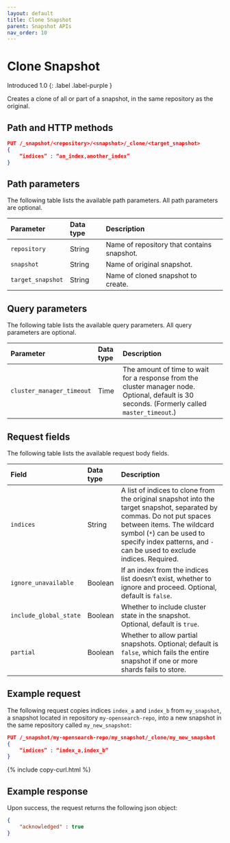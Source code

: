 ```yaml
---
layout: default
title: Clone Snapshot
parent: Snapshot APIs
nav_order: 10
---
```


# Clone Snapshot 
Introduced 1.0
{: .label .label-purple }

Creates a clone of all or part of a snapshot, in the same repository as the original.

## Path and HTTP methods

```json
PUT /_snapshot/<repository>/<snapshot>/_clone/<target_snapshot>
{
	“indices” : “an_index,another_index”
}
```

## Path parameters

The following table lists the available path parameters. All path parameters are optional.

| Parameter | Data type | Description |
| :--- | :--- | :--- |
| `repository` | String | Name of repository that contains snapshot. |
| `snapshot` | String | Name of original snapshot. |
| `target_snapshot` | String | Name of cloned snapshot to create. |

## Query parameters

The following table lists the available query parameters. All query parameters are optional.

| Parameter |  Data type | Description |
| :--- | :--- | :--- |
| `cluster_manager_timeout` | Time | The amount of time to wait for a response from the cluster manager node.  Optional, default is 30 seconds. (Formerly called `master_timeout`.)|

## Request fields

The following table lists the available request body fields.

| Field | Data type | Description |
| :--- | :--- | :--- |
| `indices` | String | A list of indices to clone from the original snapshot into the target snapshot, separated by commas. Do not put spaces between items. The wildcard symbol (`*`) can be used to specify index patterns, and `-` can be used to exclude indices. Required. |
| `ignore_unavailable` | Boolean | If an index from the indices list doesn’t exist, whether to ignore and proceed. Optional, default is `false`. |
| `include_global_state` | Boolean | Whether to include cluster state in the snapshot. Optional, default is `true`. |
| `partial` | Boolean | Whether to allow partial snapshots. Optional; default is `false`, which fails the entire snapshot if one or more shards fails to store. |

## Example request

The following request copies indices `index_a` and `index_b` from `my_snapshot`, a snapshot located in repository `my-opensearch-repo`, into a new snapshot in the same repository called `my_new_snapshot`:

```json
PUT /_snapshot/my-opensearch-repo/my_snapshot/_clone/my_new_snapshot
{
	“indices” : “index_a,index_b”
}
```
{% include copy-curl.html %}


## Example response

Upon success, the request returns the following json object:

```json
{ 
    "acknowledged" : true
}
```

